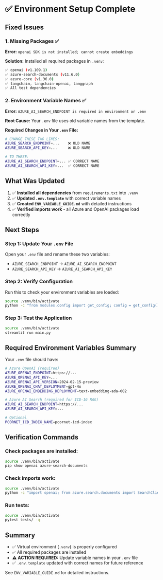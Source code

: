 # ✅ Environment Setup Complete

## Fixed Issues

### 1. Missing Packages ✅
**Error:** `openai SDK is not installed; cannot create embeddings`

**Solution:** Installed all required packages in `.venv`:
```bash
✅ openai (v1.109.1)
✅ azure-search-documents (v11.6.0)  
✅ azure-core (v1.36.0)
✅ langchain, langchain-openai, langgraph
✅ All test dependencies
```

### 2. Environment Variable Names ✅
**Error:** `AZURE_AI_SEARCH_ENDPOINT is required in environment or .env`

**Root Cause:** Your `.env` file uses old variable names from the template.

**Required Changes in Your `.env` File:**

```bash
# CHANGE THESE TWO LINES:
AZURE_SEARCH_ENDPOINT=...    ❌ OLD NAME
AZURE_SEARCH_API_KEY=...     ❌ OLD NAME

# TO THESE:
AZURE_AI_SEARCH_ENDPOINT=... ✅ CORRECT NAME
AZURE_AI_SEARCH_API_KEY=...  ✅ CORRECT NAME
```

## What Was Updated

1. ✅ **Installed all dependencies** from `requirements.txt` into `.venv`
2. ✅ **Updated `.env.template`** with correct variable names
3. ✅ **Created `ENV_VARIABLE_GUIDE.md`** with detailed instructions
4. ✅ **Verified imports work** - all Azure and OpenAI packages load correctly

## Next Steps

### Step 1: Update Your `.env` File
Open your `.env` file and rename these two variables:
- `AZURE_SEARCH_ENDPOINT` → `AZURE_AI_SEARCH_ENDPOINT`
- `AZURE_SEARCH_API_KEY` → `AZURE_AI_SEARCH_API_KEY`

### Step 2: Verify Configuration
Run this to check your environment variables are loaded:
```bash
source .venv/bin/activate
python -c "from modules.config import get_config; config = get_config(); print('Config loaded successfully')"
```

### Step 3: Test the Application
```bash
source .venv/bin/activate
streamlit run main.py
```

## Required Environment Variables Summary

Your `.env` file should have:

```bash
# Azure OpenAI (required)
AZURE_OPENAI_ENDPOINT=https://...
AZURE_OPENAI_API_KEY=...
AZURE_OPENAI_API_VERSION=2024-02-15-preview
AZURE_OPENAI_CHAT_DEPLOYMENT=gpt-4o
AZURE_OPENAI_EMBEDDING_DEPLOYMENT=text-embedding-ada-002

# Azure AI Search (required for ICD-10 RAG)
AZURE_AI_SEARCH_ENDPOINT=https://...
AZURE_AI_SEARCH_API_KEY=...

# Optional
PCORNET_ICD_INDEX_NAME=pcornet-icd-index
```

## Verification Commands

### Check packages are installed:
```bash
source .venv/bin/activate
pip show openai azure-search-documents
```

### Check imports work:
```bash
source .venv/bin/activate
python -c "import openai; from azure.search.documents import SearchClient; print('✅ All imports successful')"
```

### Run tests:
```bash
source .venv/bin/activate
pytest tests/ -q
```

## Summary

- ✅ Virtual environment (`.venv`) is properly configured
- ✅ All required packages are installed
- ⚠️ **ACTION REQUIRED:** Update variable names in your `.env` file
- ✅ `.env.template` updated with correct names for future reference

See `ENV_VARIABLE_GUIDE.md` for detailed instructions.
